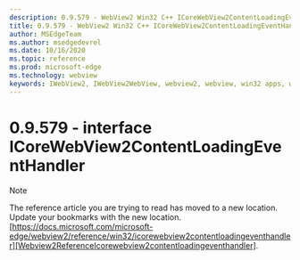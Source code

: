 ```yaml
---
description: 0.9.579 - WebView2 Win32 C++ ICoreWebView2ContentLoadingEventHandler
title: 0.9.579 - WebView2 Win32 C++ ICoreWebView2ContentLoadingEventHandler
author: MSEdgeTeam
ms.author: msedgedevrel
ms.date: 10/16/2020
ms.topic: reference
ms.prod: microsoft-edge
ms.technology: webview
keywords: IWebView2, IWebView2WebView, webview2, webview, win32 apps, win32, edge, ICoreWebView2, ICoreWebView2Controller, browser control, edge html, ICoreWebView2ContentLoadingEventHandler
---
```


# 0.9.579 - interface ICoreWebView2ContentLoadingEventHandler 

> [!NOTE]
> The reference article you are trying to read has moved to a new location.  
> Update your bookmarks with the new location.  
> [https://docs.microsoft.com/microsoft-edge/webview2/reference/win32/icorewebview2contentloadingeventhandler][Webview2ReferenceIcorewebview2contentloadingeventhandler].  

[Webview2ReferenceIcorewebview2contentloadingeventhandler]: /microsoft-edge/webview2/reference/win32/icorewebview2contentloadingeventhandler "interface ICoreWebView2ContentLoadingEventHandler | Microsoft Docs"

